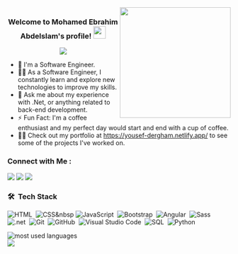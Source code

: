 
<img width="250" align="right" src="https://c.tenor.com/_DOBjnGspYAAAAAM/code-coding.gif">

<h3 align="center">
  Welcome to Mohamed Ebrahim Abdelslam's profile!
  <img src="https://media.giphy.com/media/hvRJCLFzcasrR4ia7z/giphy.gif" width="28">
</h3>

<!-- Typing SVG by DenverCoder1 - https://github.com/DenverCoder1/readme-typing-svg -->
<p align="center">
  <a href="https://github.com/DenverCoder1/readme-typing-svg"><img src="https://readme-typing-svg.herokuapp.com/?lines=Back-End%20developer;Always%20learning%20new%20things&font=Fira%20Code&center=true&width=440&height=45&color=f75c7e&vCenter=true&size=22"></a>
</p> 

- 🏢 I'm a Software Engineer.
- 👨‍💻 As a Software Engineer, I constantly learn and explore new technologies to improve my skills.
- 💬 Ask me about my experience with .Net, or anything related to back-end development.
- ⚡ Fun Fact: I'm a coffee enthusiast and my perfect day would start and end with a cup of coffee.
- 👨‍💻 Check out my portfolio at https://yousef-dergham.netlify.app/ to see some of the projects I've worked on.


### Connect with Me :

<a href="https://linkedin.com/in/mohamed-abdelslam-2856a41b4" target="_blank"><img src="https://img.shields.io/badge/-Mohamed%20Abdelslam-0077B5?style=for-the-badge&logo=Linkedin&logoColor=white"/></a>
<a href="https://t.me/MohamedEbrahimAbdelsam" target="_blank"><img src="https://img.shields.io/badge/-Mohamed%20Abdelslam-0077B5?style=for-the-badge&logo=Facebook&logoColor=white"/></a>
<a href="https://t.me/MohamedEbrahimAbdelsam" target="_blank"><img src="https://img.shields.io/badge/-Mohamed%20Abdelslam-0077B5?style=for-the-badge&logo=Telegram&logoColor=white"/></a>
### 🛠 &nbsp;Tech Stack
![HTML](https://img.shields.io/badge/-HTML-05122A?style=flat&logo=HTML5)&nbsp;
![CSS](https://img.shields.io/badge/-CSS-05122A?style=flat&logo=CSS3&logoColor=1572B6)&nbsp
![JavaScript](https://img.shields.io/badge/-JavaScript-05122A?style=flat&logo=javascript)&nbsp;
![Bootstrap](https://img.shields.io/badge/-Bootstrap-05122A?style=flat&logo=bootstrap&logoColor=563D7C)&nbsp;
![Angular](https://img.shields.io/badge/-Angular-05122A?style=flat&logo=Angular)&nbsp;
![Sass](https://img.shields.io/badge/-Sass-05122A?style=flat&logo=sass)&nbsp;
![.net](https://img.shields.io/badge/-.Net-05122A?style=flat&logo=.net)&nbsp;
![Git](https://img.shields.io/badge/-Git-05122A?style=flat&logo=git)&nbsp;
![GitHub](https://img.shields.io/badge/-GitHub-05122A?style=flat&logo=github)&nbsp;
![Visual Studio Code](https://img.shields.io/badge/-Visual%20Studio%20Code-05122A?style=flat&logo=visual-studio-code&logoColor=007ACC)&nbsp;
![SQL](https://img.shields.io/badge/-SQL-05122A?style=flat&logo=SQL)&nbsp;
![Python](https://img.shields.io/badge/-Python%20-05122A?style=flat&logo=python)&nbsp;





<img align="left" src="https://github-readme-stats.vercel.app/api/top-langs?username=yousefdergham&show_icons=true&locale=en&layout=compact&theme=radical" alt="most used languages" />
<br>
<a href="https://komarev.com/ghpvc/?username=yousefdergham&style=for-the-badge">
    <img src="https://komarev.com/ghpvc/?username=yousefdergham&style=for-the-badge">
</a>
